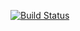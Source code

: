 [![Build Status](http://118.24.133.253/api/badges/shitangdama/drone-demo/status.svg)](http://118.24.133.253/shitangdama/drone-demo)
